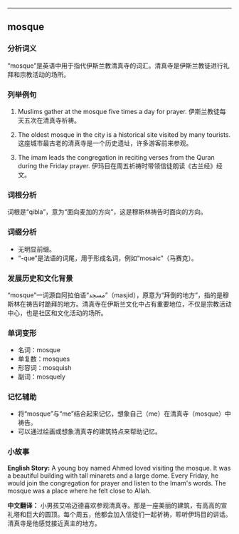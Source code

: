 
---------------
## mosque
### 分析词义
“mosque”是英语中用于指代伊斯兰教清真寺的词汇。清真寺是伊斯兰教徒进行礼拜和宗教活动的场所。

### 列举例句
1. Muslims gather at the mosque five times a day for prayer.
   伊斯兰教徒每天五次在清真寺祈祷。

2. The oldest mosque in the city is a historical site visited by many tourists.
   这座城市最古老的清真寺是一个历史遗址，许多游客前来参观。

3. The imam leads the congregation in reciting verses from the Quran during the Friday prayer.
   伊玛目在周五祈祷时带领信徒朗读《古兰经》经文。

### 词根分析
词根是“qibla”，意为“面向麦加的方向”，这是穆斯林祷告时面向的方向。

### 词缀分析
- 无明显前缀。
- “-que”是法语的词尾，用于形成名词，例如“mosaic”（马赛克）。

### 发展历史和文化背景
“mosque”一词源自阿拉伯语“مسجد”（masjid），原意为“拜倒的地方”，指的是穆斯林在祷告时跪拜的地方。清真寺在伊斯兰文化中占有重要地位，不仅是宗教活动中心，也是社区和文化活动的场所。

### 单词变形
- 名词：mosque
- 单复数：mosques
- 形容词：mosquish
- 副词：mosquely

### 记忆辅助
- 将“mosque”与“me”结合起来记忆，想象自己（me）在清真寺（mosque）中祷告。
- 可以通过绘画或想象清真寺的建筑特点来帮助记忆。

### 小故事
**English Story:**
A young boy named Ahmed loved visiting the mosque. It was a beautiful building with tall minarets and a large dome. Every Friday, he would join the congregation for prayer and listen to the Imam's words. The mosque was a place where he felt close to Allah.

**中文翻译：**
小男孩艾哈迈德喜欢参观清真寺。那是一座美丽的建筑，有高高的宣礼塔和巨大的圆顶。每个周五，他都会加入信徒们一起祈祷，聆听伊玛目的讲话。清真寺是他感觉接近真主的地方。

